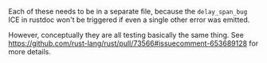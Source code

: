 Each of these needs to be in a separate file,
because the `delay_span_bug` ICE in rustdoc won't be triggered
if even a single other error was emitted.

However, conceptually they are all testing basically the same thing.
See https://github.com/rust-lang/rust/pull/73566#issuecomment-653689128
for more details.
